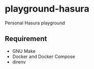 # playground-hasura
Personal Hasura playground

## Requirement

- GNU Make
- Docker and Docker Compose
- direnv